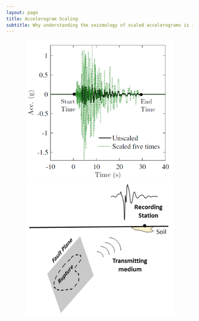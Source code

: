 ```yaml
---
layout: page
title: Accelerogram Scaling
subtitle: Why understanding the seismology of scaled accelerograms is important for Earthquake Engineering?
---
```


<center><img src="/Blogs/PBEE/Scaling_Desc.PNG" width="400"></center>

<center><img src="/Blogs/PBEE/Schem_Easy1.png" width="400"></center>


